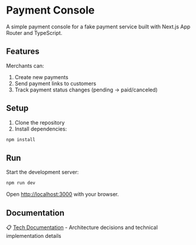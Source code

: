 # Payment Console

A simple payment console for a fake payment service built with Next.js App Router and TypeScript.

## Features

Merchants can:

1. Create new payments
2. Send payment links to customers
3. Track payment status changes (pending → paid/canceled)

## Setup

1. Clone the repository
2. Install dependencies:

```bash
npm install
```

## Run

Start the development server:

```bash
npm run dev
```

Open [http://localhost:3000](http://localhost:3000) with your browser.

## Documentation

📋 [Tech Documentation](tech_documentation.md) - Architecture decisions and technical implementation details
